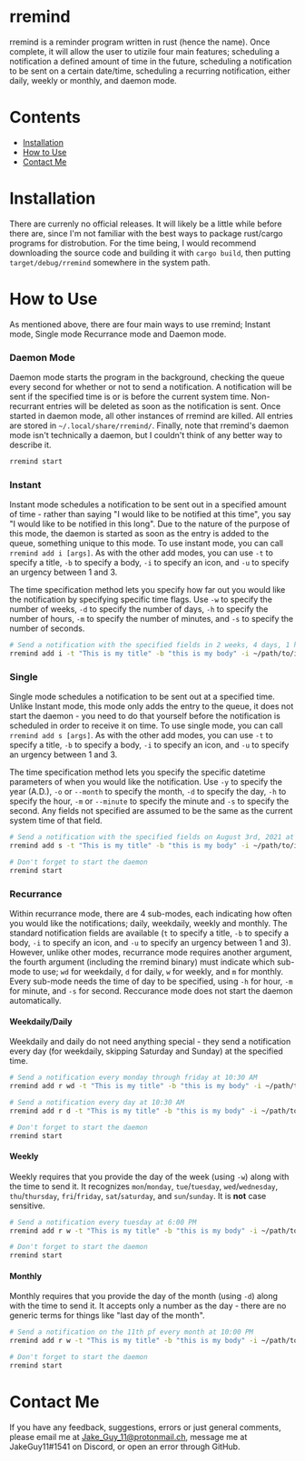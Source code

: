 # rremind
rremind is a reminder program written in rust (hence the name). Once complete, it will allow the user to utizile four main features; scheduling a notification a defined amount of time in the future, scheduling a notification to be sent on a certain date/time, scheduling a recurring notification, either daily, weekly or monthly, and daemon mode.

# Contents
- [Installation](#Installation)
- [How to Use](#How-to-Use)
- [Contact Me](#Contact-Me)

# Installation

There are currenly no official releases. It will likely be a little while before there are, since I'm not familiar with the best ways to package rust/cargo programs for distrobution. For the time being, I would recommend downloading the source code and building it with `cargo build`, then putting `target/debug/rremind` somewhere in the system path.

# How to Use

As mentioned above, there are four main ways to use rremind; Instant mode, Single mode Recurrance mode and Daemon mode.

### Daemon Mode

Daemon mode starts the program in the background, checking the queue every second for whether or not to send a notification. A notification will be sent if the specified time is or is before the current system time. Non-recurrant entries will be deleted as soon as the notification is sent. Once started in daemon mode, all other instances of rremind are killed. All entries are stored in `~/.local/share/rremind/`. Finally, note that rremind's daemon mode isn't technically a daemon, but I couldn't think of any better way to describe it.
```bash
rremind start
```

### Instant

Instant mode schedules a notification to be sent out in a specified amount of time - rather than saying "I would like to be notified at this time", you say "I would like to be notified in this long". Due to the nature of the purpose of this mode, the daemon is started as soon as the entry is added to the queue, something unique to this mode. To use instant mode, you can call `rremind add i [args]`. As with the other add modes, you can use `-t` to specify a title, `-b` to specify a body, `-i` to specify an icon, and `-u` to specify an urgency between 1 and 3.

The time specification method lets you specify how far out you would like the notification by specifying specific time flags. Use `-w` to specify the number of weeks, `-d` to specify the number of days, `-h` to specify the number of hours, `-m` to specify the number of minutes, and `-s` to specify the number of seconds.
```bash
# Send a notification with the specified fields in 2 weeks, 4 days, 1 hour, 33 minutes and 14 seconds
rremind add i -t "This is my title" -b "this is my body" -i ~/path/to/icon -u 2 -w 2 -d 4 -h 1 -m 33 -s 14
```

### Single

Single mode schedules a notification to be sent out at a specified time. Unlike Instant mode, this mode only adds the entry to the queue, it does not start the daemon - you need to do that yourself before the notification is scheduled in order to receive it on time. To use single mode, you can call `rremind add s [args]`. As with the other add modes, you can use `-t` to specify a title, `-b` to specify a body, `-i` to specify an icon, and `-u` to specify an urgency between 1 and 3.

The time specification method lets you specify the specific datetime parameters of when you would like the notification. Use `-y` to specify the year (A.D.), `-o` or `--month` to specify the month, `-d` to specify the day, `-h` to specify the hour, `-m` or `--minute` to specify the minute and `-s` to specify the second. Any fields not specified are assumed to be the same as the current system time of that field.
```bash
# Send a notification with the specified fields on August 3rd, 2021 at 5:30 PM, with the seconds the same as the current system time's seconds
rremind add s -t "This is my title" -b "this is my body" -i ~/path/to/icon -o 8 -d 3 -h 17 -m 30

# Don't forget to start the daemon
rremind start
```

### Recurrance

Within recurrance mode, there are 4 sub-modes, each indicating how often you would like the notifications; daily, weekdaily, weekly and monthly. The standard notification fields are available (`t` to specify a title, `-b` to specify a body, `-i` to specify an icon, and `-u` to specify an urgency between 1 and 3). However, unlike other modes, recurrance mode requires another argument, the fourth argument (including the rremind binary) must indicate which sub-mode to use; `wd` for weekdaily, `d` for daily, `w` for weekly, and `m` for monthly. Every sub-mode needs the time of day to be specified, using `-h` for hour, `-m` for minute, and `-s` for second. Reccurance mode does not start the daemon automatically.

#### Weekdaily/Daily

Weekdaily and daily do not need anything special - they send a notification every day (for weekdaily, skipping Saturday and Sunday) at the specified time.
```bash
# Send a notification every monday through friday at 10:30 AM
rremind add r wd -t "This is my title" -b "this is my body" -i ~/path/to/icon -h 10 -m 30

# Send a notification every day at 10:30 AM
rremind add r d -t "This is my title" -b "this is my body" -i ~/path/to/icon -h 10 -m 30

# Don't forget to start the daemon
rremind start
```

#### Weekly

Weekly requires that you provide the day of the week (using `-w`) along with the time to send it. It recognizes `mon`/`monday`, `tue`/`tuesday`, `wed`/`wednesday`, `thu`/`thursday`, `fri`/`friday`, `sat`/`saturday`, and `sun`/`sunday`. It is **not** case sensitive.
```bash
# Send a notification every tuesday at 6:00 PM
rremind add r w -t "This is my title" -b "this is my body" -i ~/path/to/icon -h 18 -w tue

# Don't forget to start the daemon
rremind start
```

#### Monthly

Monthly requires that you provide the day of the month (using `-d`) along with the time to send it. It accepts only a number as the day - there are no generic terms for things like "last day of the month". 
```bash
# Send a notification on the 11th pf every month at 10:00 PM
rremind add r w -t "This is my title" -b "this is my body" -i ~/path/to/icon -h 22 -d 11

# Don't forget to start the daemon
rremind start
```

# Contact Me

If you have any feedback, suggestions, errors or just general comments, please email me at Jake_Guy_11@protonmail.ch, message me at JakeGuy11#1541 on Discord, or open an error through GitHub.
